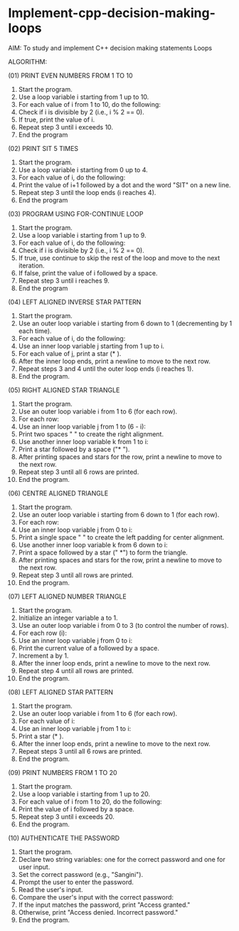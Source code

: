 # Implement-cpp-decision-making-loops
AIM: To study and implement C++ decision making statements Loops

ALGORITHM:

(01) PRINT EVEN NUMBERS FROM 1 TO 10
1. Start the program.
2. Use a loop variable i starting from 1 up to 10.
3. For each value of i from 1 to 10, do the following:
4. Check if i is divisible by 2 (i.e., i % 2 == 0).
5. If true, print the value of i.
6. Repeat step 3 until i exceeds 10.
7. End the program

(02) PRINT SIT 5 TIMES
1. Start the program.
2. Use a loop variable i starting from 0 up to 4.
3. For each value of i, do the following:
4. Print the value of i+1 followed by a dot and the word "SIT" on a new line.
5. Repeat step 3 until the loop ends (i reaches 4).
6. End the program

(03) PROGRAM USING FOR-CONTINUE LOOP 
1. Start the program.
2. Use a loop variable i starting from 1 up to 9.
3. For each value of i, do the following:
4. Check if i is divisible by 2 (i.e., i % 2 == 0).
5. If true, use continue to skip the rest of the loop and move to the next iteration.
6. If false, print the value of i followed by a space.
7. Repeat step 3 until i reaches 9.
8. End the program

(04) LEFT ALIGNED INVERSE STAR PATTERN
1. Start the program.
2. Use an outer loop variable i starting from 6 down to 1 (decrementing by 1 each time).
3. For each value of i, do the following:
4. Use an inner loop variable j starting from 1 up to i.
5. For each value of j, print a star (* ).
6. After the inner loop ends, print a newline to move to the next row.
7. Repeat steps 3 and 4 until the outer loop ends (i reaches 1).
8. End the program.

(05) RIGHT ALIGNED STAR TRIANGLE
1. Start the program.
2. Use an outer loop variable i from 1 to 6 (for each row).
3. For each row:
4. Use an inner loop variable j from 1 to (6 - i):
5. Print two spaces "  " to create the right alignment.
6. Use another inner loop variable k from 1 to i:
7. Print a star followed by a space ("* ").
8. After printing spaces and stars for the row, print a newline to move to the next row.
9. Repeat step 3 until all 6 rows are printed.
10. End the program.

(06) CENTRE ALIGNED TRIANGLE
1. Start the program.
2. Use an outer loop variable i starting from 6 down to 1 (for each row).
3. For each row:
4. Use an inner loop variable j from 0 to i:
5. Print a single space " " to create the left padding for center alignment.
6. Use another inner loop variable k from 6 down to i:
7. Print a space followed by a star (" *") to form the triangle.
8. After printing spaces and stars for the row, print a newline to move to the next row.
9. Repeat step 3 until all rows are printed.
10. End the program.

(07) LEFT ALIGNED NUMBER TRIANGLE
1. Start the program.
2. Initialize an integer variable a to 1.
3. Use an outer loop variable i from 0 to 3 (to control the number of rows).
4. For each row (i):
5. Use an inner loop variable j from 0 to i:
6. Print the current value of a followed by a space.
7. Increment a by 1.
8. After the inner loop ends, print a newline to move to the next row.
9. Repeat step 4 until all rows are printed.
10. End the program.

(08) LEFT ALIGNED STAR PATTERN
1. Start the program.
2. Use an outer loop variable i from 1 to 6 (for each row).
3. For each value of i:
4. Use an inner loop variable j from 1 to i:
5. Print a star (* ).
6. After the inner loop ends, print a newline to move to the next row.
7. Repeat steps 3 until all 6 rows are printed.
8. End the program.

(09) PRINT NUMBERS FROM 1 TO 20
1. Start the program.
2. Use a loop variable i starting from 1 up to 20.
3. For each value of i from 1 to 20, do the following:
4. Print the value of i followed by a space.
5. Repeat step 3 until i exceeds 20.
6. End the program.

(10) AUTHENTICATE THE PASSWORD
1. Start the program.
2. Declare two string variables: one for the correct password and one for user input.
3. Set the correct password (e.g., "Sangini").
4. Prompt the user to enter the password.
5. Read the user's input.
6. Compare the user's input with the correct password:
7. If the input matches the password, print "Access granted."
8. Otherwise, print "Access denied. Incorrect password."
9. End the program.
   
